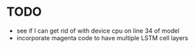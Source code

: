 # TODO
- see if I can get rid of with device cpu on line 34 of model
- incorporate magenta code to have multiple LSTM cell layers
